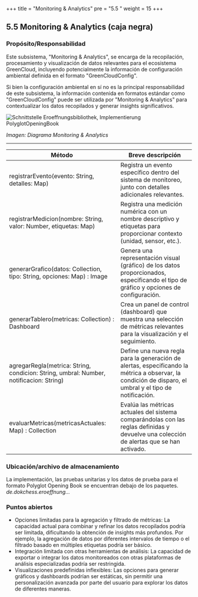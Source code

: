 +++
title = "Monitoring & Analytics"
pre = "5.5 "
weight = 15
+++

## 5.5 Monitoring & Analytics (caja negra)

### Propósito/Responsabilidad
Este subsistema, "Monitoring & Analytics", se encarga de la recopilación, procesamiento y visualización de datos relevantes para el ecosistema GreenCloud, incluyendo potencialmente la información de configuración ambiental definida en el formato "GreenCloudConfig".

Si bien la configuración ambiental en sí no es la principal responsabilidad de este subsistema, la información contenida en formatos estándar como "GreenCloudConfig" puede ser utilizada por "Monitoring & Analytics" para contextualizar los datos recopilados y generar insights significativos.

![Schnittstelle Eroeffnungsbibliothek, Implementierung PolyglotOpeningBook](/img/monitoreo.png "Schnittstelle Eroeffnungsbibliothek, Implementierung PolyglotOpeningBook")

*Imagen: Diagrama Monitoring & Analytics*

----

| Método | Breve descripción |
|---------|------------------|
|registrarEvento(evento: String, detalles: Map)|	Registra un evento específico dentro del sistema de monitoreo, junto con detalles adicionales relevantes.|
|registrarMedicion(nombre: String, valor: Number, etiquetas: Map)|	Registra una medición numérica con un nombre descriptivo y etiquetas para proporcionar contexto (unidad, sensor, etc.).|
|generarGrafico(datos: Collection<Map>, tipo: String, opciones: Map) : Image|	Genera una representación visual (gráfico) de los datos proporcionados, especificando el tipo de gráfico y opciones de configuración.|
|generarTablero(metricas: Collection<String>) : Dashboard|	Crea un panel de control (dashboard) que muestra una selección de métricas relevantes para la visualización y el seguimiento.|
|agregarRegla(metrica: String, condicion: String, umbral: Number, notificacion: String)|	Define una nueva regla para la generación de alertas, especificando la métrica a observar, la condición de disparo, el umbral y el tipo de notificación.|
|evaluarMetricas(metricasActuales: Map) : Collection<Alerta>|Evalúa las métricas actuales del sistema comparándolas con las reglas definidas y devuelve una colección de alertas que se han activado.|

### Ubicación/archivo de almacenamiento
La implementación, las pruebas unitarias y los datos de prueba para el formato Polyglot Opening Book se encuentran debajo de los paquetes. _de.dokchess.eroeffnung..._

### Puntos abiertos

* Opciones limitadas para la agregación y filtrado de métricas: La capacidad actual para combinar y refinar los datos recopilados podría ser limitada, dificultando la obtención de insights más profundos. Por ejemplo, la agregación de datos por diferentes intervalos de tiempo o el filtrado basado en múltiples etiquetas podría ser básico.
* Integración limitada con otras herramientas de análisis: La capacidad de exportar o integrar los datos monitoreados con otras plataformas de análisis especializadas podría ser restringida.
* Visualizaciones predefinidas inflexibles: Las opciones para generar gráficos y dashboards podrían ser estáticas, sin permitir una personalización avanzada por parte del usuario para explorar los datos de diferentes maneras.
